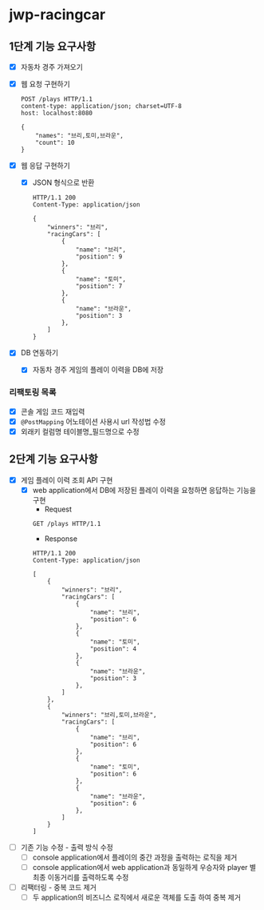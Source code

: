 # jwp-racingcar

## 1단계 기능 요구사항

- [x] 자동차 경주 가져오기
- [x] 웹 요청 구현하기

    ```http request
    POST /plays HTTP/1.1
    content-type: application/json; charset=UTF-8
    host: localhost:8080
    
    {
        "names": "브리,토미,브라운",
        "count": 10
    }
    ```
- [x] 웹 응답 구현하기
  - [x] JSON 형식으로 반환
    ```http request
    HTTP/1.1 200 
    Content-Type: application/json
    
    {
        "winners": "브리",
        "racingCars": [
            {
                "name": "브리",
                "position": 9
            },
            {
                "name": "토미",
                "position": 7
            },
            {
                "name": "브라운",
                "position": 3
            },
        ]
    }
    ```
- [x] DB 연동하기
  - [x] 자동차 경주 게임의 플레이 이력을 DB에 저장

### 리팩토링 목록

- [x] 콘솔 게임 코드 재입력
- [x]  `@PostMapping` 어노테이션 사용시 url 작성법 수정
- [x]  외래키 컬럼명 테이블명_필드명으로 수정

## 2단계 기능 요구사항

- [x] 게임 플레이 이력 조회 API 구현
  - [x] web application에서 DB에 저장된 플레이 이력을 요청하면 응답하는 기능을 구현
    - Request
    ```http request
    GET /plays HTTP/1.1
    ```
    - Response
    ```http request
    HTTP/1.1 200
    Content-Type: application/json
    
    [
        {
            "winners": "브리",
            "racingCars": [
                {
                    "name": "브리",
                    "position": 6
                },
                {
                    "name": "토미",
                    "position": 4
                },
                {
                    "name": "브라운",
                    "position": 3
                },
            ]
        },
        {
            "winners": "브리,토미,브라운",
            "racingCars": [
                {
                    "name": "브리",
                    "position": 6
                },
                {
                    "name": "토미",
                    "position": 6
                },
                {
                    "name": "브라운",
                    "position": 6
                },
            ]
        }
    ]
    ```

- [ ] 기존 기능 수정 - 출력 방식 수정
  - [ ] console application에서 플레이의 중간 과정을 출력하는 로직을 제거
  - [ ] console application에서 web application과 동일하게 우승자와 player 별 최종 이동거리를 출력하도록 수정

- [ ] 리팩터링 - 중복 코드 제거
  - [ ] 두 application의 비즈니스 로직에서 새로운 객체를 도출 하여 중복 제거
